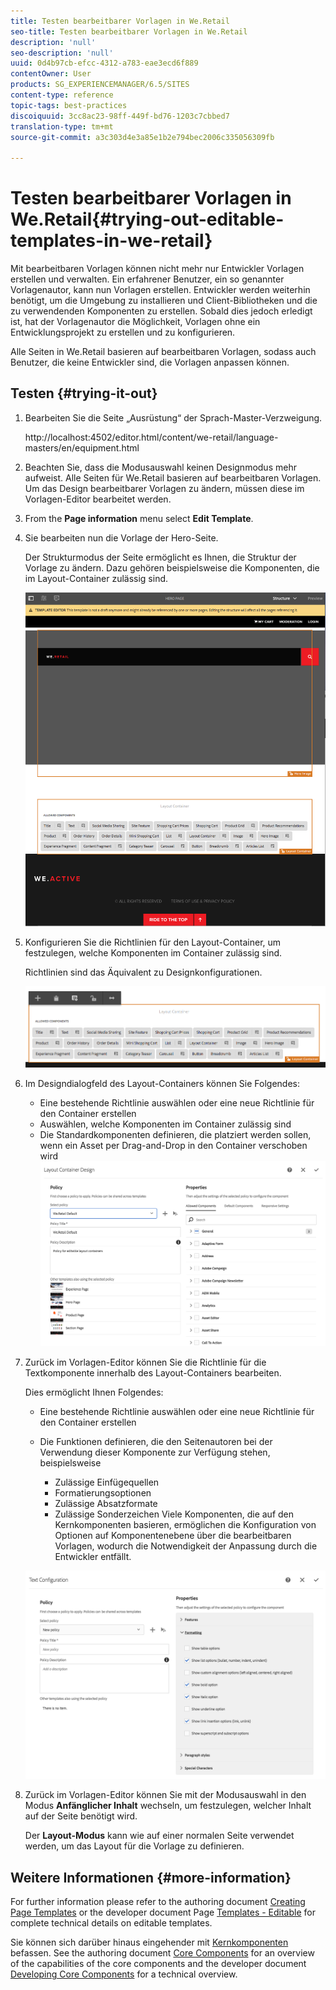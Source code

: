 ```yaml
---
title: Testen bearbeitbarer Vorlagen in We.Retail
seo-title: Testen bearbeitbarer Vorlagen in We.Retail
description: 'null'
seo-description: 'null'
uuid: 0d4b97cb-efcc-4312-a783-eae3ecd6f889
contentOwner: User
products: SG_EXPERIENCEMANAGER/6.5/SITES
content-type: reference
topic-tags: best-practices
discoiquuid: 3cc8ac23-98ff-449f-bd76-1203c7cbbed7
translation-type: tm+mt
source-git-commit: a3c303d4e3a85e1b2e794bec2006c335056309fb

---
```



# Testen bearbeitbarer Vorlagen in We.Retail{#trying-out-editable-templates-in-we-retail}

Mit bearbeitbaren Vorlagen können nicht mehr nur Entwickler Vorlagen erstellen und verwalten. Ein erfahrener Benutzer, ein so genannter Vorlagenautor, kann nun Vorlagen erstellen. Entwickler werden weiterhin benötigt, um die Umgebung zu installieren und Client-Bibliotheken und die zu verwendenden Komponenten zu erstellen. Sobald dies jedoch erledigt ist, hat der Vorlagenautor die Möglichkeit, Vorlagen ohne ein Entwicklungsprojekt zu erstellen und zu konfigurieren.

Alle Seiten in We.Retail basieren auf bearbeitbaren Vorlagen, sodass auch Benutzer, die keine Entwickler sind, die Vorlagen anpassen können.

## Testen {#trying-it-out}

1. Bearbeiten Sie die Seite „Ausrüstung“ der Sprach-Master-Verzweigung.

   http://localhost:4502/editor.html/content/we-retail/language-masters/en/equipment.html

1. Beachten Sie, dass die Modusauswahl keinen Designmodus mehr aufweist. Alle Seiten für We.Retail basieren auf bearbeitbaren Vorlagen. Um das Design bearbeitbarer Vorlagen zu ändern, müssen diese im Vorlagen-Editor bearbeitet werden.
1. From the **Page information** menu select **Edit Template**.
1. Sie bearbeiten nun die Vorlage der Hero-Seite.

   Der Strukturmodus der Seite ermöglicht es Ihnen, die Struktur der Vorlage zu ändern. Dazu gehören beispielsweise die Komponenten, die im Layout-Container zulässig sind.

   ![chlimage_1-138](assets/chlimage_1-138.png)

1. Konfigurieren Sie die Richtlinien für den Layout-Container, um festzulegen, welche Komponenten im Container zulässig sind.

   Richtlinien sind das Äquivalent zu Designkonfigurationen.

   ![chlimage_1-139](assets/chlimage_1-139.png)

1. Im Designdialogfeld des Layout-Containers können Sie Folgendes:

   * Eine bestehende Richtlinie auswählen oder eine neue Richtlinie für den Container erstellen
   * Auswählen, welche Komponenten im Container zulässig sind
   * Die Standardkomponenten definieren, die platziert werden sollen, wenn ein Asset per Drag-and-Drop in den Container verschoben wird
   ![chlimage_1-140](assets/chlimage_1-140.png)

1. Zurück im Vorlagen-Editor können Sie die Richtlinie für die Textkomponente innerhalb des Layout-Containers bearbeiten.

   Dies ermöglicht Ihnen Folgendes:

   * Eine bestehende Richtlinie auswählen oder eine neue Richtlinie für den Container erstellen
   * Die Funktionen definieren, die den Seitenautoren bei der Verwendung dieser Komponente zur Verfügung stehen, beispielsweise

      * Zulässige Einfügequellen
      * Formatierungsoptionen
      * Zulässige Absatzformate
      * Zulässige Sonderzeichen
   Viele Komponenten, die auf den Kernkomponenten basieren, ermöglichen die Konfiguration von Optionen auf Komponentenebene über die bearbeitbaren Vorlagen, wodurch die Notwendigkeit der Anpassung durch die Entwickler entfällt.

   ![chlimage_1-141](assets/chlimage_1-141.png)

1. Zurück im Vorlagen-Editor können Sie mit der Modusauswahl in den Modus **Anfänglicher Inhalt** wechseln, um festzulegen, welcher Inhalt auf der Seite benötigt wird.

   Der **Layout-Modus** kann wie auf einer normalen Seite verwendet werden, um das Layout für die Vorlage zu definieren.

## Weitere Informationen {#more-information}

For further information please refer to the authoring document [Creating Page Templates](/help/sites-authoring/templates.md) or the developer document Page [Templates - Editable](/help/sites-developing/page-templates-editable.md) for complete technical details on editable templates.

Sie können sich darüber hinaus eingehender mit [Kernkomponenten](/help/sites-developing/we-retail-core-components.md) befassen. See the authoring document [Core Components](https://docs.adobe.com/content/help/en/experience-manager-core-components/using/introduction.html) for an overview of the capabilities of the core components and the developer document [Developing Core Components](https://helpx.adobe.com/experience-manager/core-components/using/developing.html) for a technical overview.

